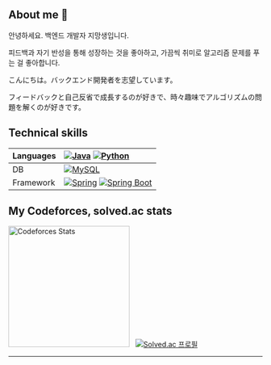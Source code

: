## About me 👋
안녕하세요. 백엔드 개발자 지망생입니다.

피드백과 자기 반성을 통해 성장하는 것을 좋아하고, 가끔씩 취미로 알고리즘 문제를 푸는 걸 좋아합니다.

こんにちは。バックエンド開発者を志望しています。

フィードバックと自己反省で成長するのが好きで、時々趣味でアルゴリズムの問題を解くのが好きです。
<!--
### Hi there 👋
**tempo001/tempo001** is a ✨ _special_ ✨ repository because its `README.md` (this file) appears on your GitHub profile.

Here are some ideas to get you started:

- 🔭 I’m currently working on ...
- 🌱 I’m currently learning ...
- 👯 I’m looking to collaborate on ...
- 🤔 I’m looking for help with ...
- 💬 Ask me about ...
- 📫 How to reach me: ...
- 😄 Pronouns: ...
- ⚡ Fun fact: ...

-->

## Technical skills

| Languages | [![Java](https://img.shields.io/badge/-Java-FF160B?logo=java&logoColor=white&style=for-the-badge)](https://github.com/tempo001) [![Python](https://img.shields.io/badge/Python-3774a6?logo=Python&logoColor=white&style=for-the-badge)](https://github.com/tempo001) |
| :--- | :--- |
| DB | [![MySQL](https://img.shields.io/badge/-MySQL-2b6286?logo=mysql&logoColor=white&style=for-the-badge)](https://github.com/tempo001) |
| Framework | [![Spring](https://img.shields.io/badge/Spring-6DB33F.svg?&flat&logo=Spring&logoColor=white&style=for-the-badge)](https://github.com/tempo001) [![Spring Boot](https://img.shields.io/badge/-Spring%20Boot-6DB33F?logo=spring%20boot&logoColor=white&style=for-the-badge)](https://github.com/tempo001) |


<!--
## My Github stats
-->
<!--[![tempo001's GitHub stats](https://github-readme-stats.vercel.app/api?username=tempo001&theme=dark&show_icons=true)](https://github.com/tempo001)-->
<!--
[![tempo001's GitHub stats](https://github-profile-summary-cards.vercel.app/api/cards/stats?username=tempo001)](https://github.com/tempo001)
-->

## My Codeforces, solved.ac stats
<a href="https://codeforces.com/profile/tempo001" target="_blank"><img alt="Codeforces Stats" src="https://codeforces-readme-stats.vercel.app/api/card?username=tempo001" height="240px"/></a> &nbsp; [![Solved.ac 프로필](http://mazassumnida.wtf/api/v2/generate_badge?boj=tempo001)](https://www.acmicpc.net/user/tempo001)

-----
<!--
<div align="center">
  <img alt="Hits" src="https://hits.seeyoufarm.com/api/count/incr/badge.svg?url=https%3A%2F%2Fgithub.com%2Ftempo001&count_bg=%2379C83D&title_bg=%23555555&icon=&icon_color=%23E7E7E7&title=hits&edge_flat=false"/>
</div>
-->
